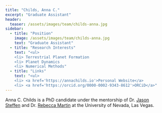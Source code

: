 ```yaml
---
title: "Childs, Anna C."
excerpt: "Graduate Assistant"
header:
  teaser: /assets/images/team/childs-anna.jpg
sidebar:
  - title: "Position"
    image: /assets/images/team/childs-anna.jpg
    text: "Graduate Assistant"
  - title: "Research Interests"
    text: "<ul>
    <li> Terrestrial Planet Formation
    <li> Planet Dynamics
    <li> Numerical Methods"
  - title: "Links"
    text: "<ul>
    <li> <a href='https://annachilds.io'>Personal Website</a>
    <li> <a href='https://orcid.org/0000-0002-9343-8612'>ORCiD</a>"
---
```

Anna C. Childs is a PhD candidate under the mentorship of Dr. [Jason Steffen](/team/steffen-jason/) and Dr. [Rebecca Martin](/team/martin-rebecca/) at the University of Nevada, Las Vegas.
